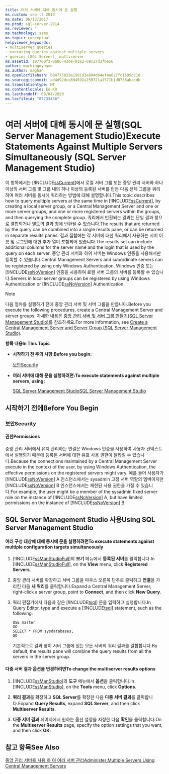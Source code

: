 ```yaml
---
title: 여러 서버에 대해 동시에 문 실행
ms.custom: seo-lt-2019
ms.date: 06/13/2017
ms.prod: sql-server-2014
ms.reviewer: ''
ms.technology: ssms
ms.topic: conceptual
helpviewer_keywords:
- multiserver queries
- executing queries against multiple servers
- queries [SQL Server], multiserver
ms.assetid: 197760f3-0a06-43de-8162-69c27d3fbe56
author: markingmyname
ms.author: maghan
ms.openlocfilehash: b94775029a1501d3e894d84ef4a027fc1595dc10
ms.sourcegitcommit: ad4d92dce894592a259721a1571b1d8736abacdb
ms.translationtype: MT
ms.contentlocale: ko-KR
ms.lasthandoff: 08/04/2020
ms.locfileid: "87733436"
---
```

# <a name="execute-statements-against-multiple-servers-simultaneously-sql-server-management-studio"></a><span data-ttu-id="570cc-102">여러 서버에 대해 동시에 문 실행(SQL Server Management Studio)</span><span class="sxs-lookup"><span data-stu-id="570cc-102">Execute Statements Against Multiple Servers Simultaneously (SQL Server Management Studio)</span></span>
  <span data-ttu-id="570cc-103">이 항목에서는 [!INCLUDE[ssCurrent](../../includes/sscurrent-md.md)]에서 로컬 서버 그룹 또는 중앙 관리 서버와 하나 이상의 서버 그룹 및 그룹 내의 하나 이상의 등록된 서버를 만든 다음 전체 그룹을 쿼리하여 여러 서버를 동시에 쿼리하는 방법에 대해 설명합니다.</span><span class="sxs-lookup"><span data-stu-id="570cc-103">This topic describes how to query multiple servers at the same time in [!INCLUDE[ssCurrent](../../includes/sscurrent-md.md)], by creating a local server group, or a Central Management Server and one or more server groups, and one or more registered servers within the groups, and then querying the complete group.</span></span> <span data-ttu-id="570cc-104">쿼리에서 반환되는 결과는 단일 결과 창으로 결합되거나 별도의 결과 창에 반환될 수 있습니다.</span><span class="sxs-lookup"><span data-stu-id="570cc-104">The results that are returned by the query can be combined into a single results pane, or can be returned in separate results panes.</span></span> <span data-ttu-id="570cc-105">결과 집합에는 각 서버에 대한 쿼리에서 사용하는 서버 이름 및 로그인에 대한 추가 열이 포함되어 있습니다.</span><span class="sxs-lookup"><span data-stu-id="570cc-105">The results set can include additional columns for the server name and the login that is used by the query on each server.</span></span> <span data-ttu-id="570cc-106">중앙 관리 서버와 하위 서버는 Windows 인증을 사용해서만 등록할 수 있습니다.</span><span class="sxs-lookup"><span data-stu-id="570cc-106">Central Management Servers and subordinate servers can be registered by using only Windows Authentication.</span></span> <span data-ttu-id="570cc-107">Windows 인증 또는 [!INCLUDE[ssNoVersion](../../includes/ssnoversion-md.md)] 인증을 사용하여 로컬 서버 그룹의 서버를 등록할 수 있습니다.</span><span class="sxs-lookup"><span data-stu-id="570cc-107">Servers in local server groups can be registered by using Windows Authentication or [!INCLUDE[ssNoVersion](../../includes/ssnoversion-md.md)] Authentication.</span></span>  
  
> [!NOTE]  
>  <span data-ttu-id="570cc-108">다음 절차를 실행하기 전에 중앙 관리 서버 및 서버 그룹을 만듭니다.</span><span class="sxs-lookup"><span data-stu-id="570cc-108">Before you execute the following procedures, create a Central Management Server and server groups.</span></span> <span data-ttu-id="570cc-109">자세한 내용은 [중앙 관리 서버 및 서버 그룹 만들기&#40;SQL Server Management Studio&#41;](create-a-central-management-server-and-server-group.md)를 참조하세요.</span><span class="sxs-lookup"><span data-stu-id="570cc-109">For more information, see [Create a Central Management Server and Server Group &#40;SQL Server Management Studio&#41;](create-a-central-management-server-and-server-group.md).</span></span>  
  
 <span data-ttu-id="570cc-110">**항목 내용**</span><span class="sxs-lookup"><span data-stu-id="570cc-110">**In This Topic**</span></span>  
  
-   <span data-ttu-id="570cc-111">**시작하기 전 주의 사항:**</span><span class="sxs-lookup"><span data-stu-id="570cc-111">**Before you begin:**</span></span>  
  
     [<span data-ttu-id="570cc-112">보안</span><span class="sxs-lookup"><span data-stu-id="570cc-112">Security</span></span>](#Security)  
  
-   <span data-ttu-id="570cc-113">**여러 서버에 대해 문을 실행하려면:**</span><span class="sxs-lookup"><span data-stu-id="570cc-113">**To execute statements against multiple servers, using:**</span></span>  
  
     [<span data-ttu-id="570cc-114">SQL Server Management Studio</span><span class="sxs-lookup"><span data-stu-id="570cc-114">SQL Server Management Studio</span></span>](#SSMSProcedure)  
  
##  <a name="before-you-begin"></a><a name="BeforeYouBegin"></a> <span data-ttu-id="570cc-115">시작하기 전에</span><span class="sxs-lookup"><span data-stu-id="570cc-115">Before You Begin</span></span>  
  
###  <a name="security"></a><a name="Security"></a> <span data-ttu-id="570cc-116">보안</span><span class="sxs-lookup"><span data-stu-id="570cc-116">Security</span></span>  
  
####  <a name="permissions"></a><a name="Permissions"></a> <span data-ttu-id="570cc-117">권한</span><span class="sxs-lookup"><span data-stu-id="570cc-117">Permissions</span></span>  
 <span data-ttu-id="570cc-118">중앙 관리 서버에서 유지 관리하는 연결은 Windows 인증을 사용하여 사용자 컨텍스트에서 실행되기 때문에 등록된 서버에 대한 유효 사용 권한이 달라질 수 있습니다.</span><span class="sxs-lookup"><span data-stu-id="570cc-118">Because the connections maintained by a Central Management Server execute in the context of the user, by using Windows Authentication, the effective permissions on the registered servers might vary.</span></span> <span data-ttu-id="570cc-119">예를 들어 사용자가 [!INCLUDE[ssNoVersion](../../includes/ssnoversion-md.md)] A 인스턴스에서는 sysadmin 고정 서버 역할의 멤버이지만 [!INCLUDE[ssNoVersion](../../includes/ssnoversion-md.md)] B 인스턴스에서는 제한된 사용 권한을 가질 수 있습니다.</span><span class="sxs-lookup"><span data-stu-id="570cc-119">For example, the user might be a member of the sysadmin fixed server role on the instance of [!INCLUDE[ssNoVersion](../../includes/ssnoversion-md.md)] A, but have limited permissions on the instance of [!INCLUDE[ssNoVersion](../../includes/ssnoversion-md.md)] B.</span></span>  
  
##  <a name="using-sql-server-management-studio"></a><a name="SSMSProcedure"></a> <span data-ttu-id="570cc-120">SQL Server Management Studio 사용</span><span class="sxs-lookup"><span data-stu-id="570cc-120">Using SQL Server Management Studio</span></span>  
  
#### <a name="to-execute-statements-against-multiple-configuration-targets-simultaneously"></a><span data-ttu-id="570cc-121">여러 구성 대상에 대해 동시에 문을 실행하려면</span><span class="sxs-lookup"><span data-stu-id="570cc-121">To execute statements against multiple configuration targets simultaneously</span></span>  
  
1.  <span data-ttu-id="570cc-122">[!INCLUDE[ssManStudioFull](../../includes/ssmanstudiofull-md.md)]의 **보기** 메뉴에서 **등록된 서버**를 클릭합니다.</span><span class="sxs-lookup"><span data-stu-id="570cc-122">In [!INCLUDE[ssManStudioFull](../../includes/ssmanstudiofull-md.md)], on the **View** menu, click **Registered Servers**.</span></span>  
  
2.  <span data-ttu-id="570cc-123">중앙 관리 서버를 확장하고 서버 그룹을 마우스 오른쪽 단추로 클릭하고 **연결**을 가리킨 다음 **새 쿼리**를 클릭합니다.</span><span class="sxs-lookup"><span data-stu-id="570cc-123">Expand a Central Management Server, right-click a server group, point to **Connect**, and then click **New Query**.</span></span>  
  
3.  <span data-ttu-id="570cc-124">쿼리 편집기에서 다음과 같은 [!INCLUDE[tsql](../../includes/tsql-md.md)] 문을 입력하고 실행합니다.</span><span class="sxs-lookup"><span data-stu-id="570cc-124">In Query Editor, type and execute a [!INCLUDE[tsql](../../includes/tsql-md.md)] statement, such as the following:</span></span>  
  
    ```  
    USE master  
    GO  
    SELECT * FROM sysdatabases;  
    GO  
    ```  
  
     <span data-ttu-id="570cc-125">기본적으로 결과 창이 서버 그룹에 있는 모든 서버의 쿼리 결과를 결합합니다.</span><span class="sxs-lookup"><span data-stu-id="570cc-125">By default, the results pane will combine the query results from all the servers in the server group.</span></span>  
  
#### <a name="to-change-the-multiserver-results-options"></a><span data-ttu-id="570cc-126">다중 서버 결과 옵션을 변경하려면</span><span class="sxs-lookup"><span data-stu-id="570cc-126">To change the multiserver results options</span></span>  
  
1.  <span data-ttu-id="570cc-127">[!INCLUDE[ssManStudio](../../includes/ssmanstudio-md.md)]의 **도구** 메뉴에서 **옵션**을 클릭합니다.</span><span class="sxs-lookup"><span data-stu-id="570cc-127">In [!INCLUDE[ssManStudio](../../includes/ssmanstudio-md.md)], on the **Tools** menu, click **Options**.</span></span>  
  
2.  <span data-ttu-id="570cc-128">**쿼리 결과**를 확장하고 **SQL Server**를 확장한 다음 **다중 서버 결과**를 클릭합니다.</span><span class="sxs-lookup"><span data-stu-id="570cc-128">Expand **Query Results**, expand **SQL Server**, and then click **Multiserver Results**.</span></span>  
  
3.  <span data-ttu-id="570cc-129">**다중 서버 결과** 페이지에서 원하는 옵션 설정을 지정한 다음 **확인**을 클릭합니다.</span><span class="sxs-lookup"><span data-stu-id="570cc-129">On the **Multiserver Results** page, specify the option settings that you want, and then click **OK**.</span></span>  
  
## <a name="see-also"></a><span data-ttu-id="570cc-130">참고 항목</span><span class="sxs-lookup"><span data-stu-id="570cc-130">See Also</span></span>  
 [<span data-ttu-id="570cc-131">중앙 관리 서버를 사용 하 여 여러 서버 관리</span><span class="sxs-lookup"><span data-stu-id="570cc-131">Administer Multiple Servers Using Central Management Servers</span></span>](../../relational-databases/administer-multiple-servers-using-central-management-servers.md)  
  
  
